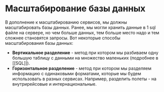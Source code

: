 # Масштабирование базы данных

В дополнение к масштабированию сервисов, мы должны масштабировать базы данных. Ранее, мы могли хранить данные в 1 sql файле на сервере, но чем больше данных, тем больше место надо и тем сложнее становятся запросы. Вот некоторые способы масштабирования базы данных:

- **Вертикальное разделение** - метод при котором мы разбиваем одну большую таблицу с данными на множество маленьких (подробнее в [[SQL]]).
- **Горизонтальное разделение** - метод при котором мы разделяем информацию с одинаковыми форматами, которые мы будем использовать в разных сервисах. Например, разделить полеты - на внутрирейсовые и интернациональные.
